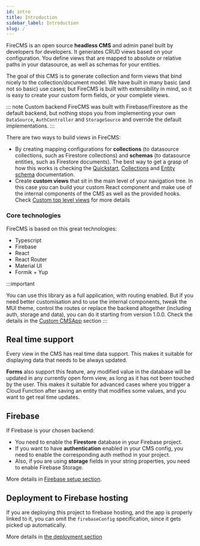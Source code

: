 ```yaml
---
id: intro
title: Introduction
sidebar_label: Introduction
slug: /
---
```


FireCMS is an open source **headless CMS** and admin panel built by developers
for developers. It generates CRUD views based on your configuration. You define
views that are mapped to absolute or relative paths in your datasource,
as well as schemas for your entities.

The goal of this CMS is to generate collection and form views that bind nicely
to the collection/document model. We have built in many basic (and not
so basic) use cases; but FireCMS is built with extensibility in mind, so it is
easy to create your custom form fields, or your complete views.

::: note Custom backend
FireCMS was built with Firebase/Firestore as the default backend, but nothing
stops you from implementing your own `DataSource`, `AuthController` and
`StorageSource` and override the default implementations.
:::

There are two ways to build views in FireCMS:

- By creating mapping configurations for **collections** (to datasource
  collections, such as Firestore collections)
  and **schemas** (to datasource entities, such as Firestore documents).
  The best way to get a grasp of how
  this works is checking the [Quickstart](quickstart.md),
  [Collections](collections.md) and [Entity schema](entity_schemas.md)
  documentation.
- Create **custom views** that sit in the main level of your navigation tree. In
  this case you can build your custom React component and make use of the
  internal components of the CMS as well as the provided hooks.
  Check [Custom top level views](custom_top_level_views.md) for more details

### Core technologies

FireCMS is based on this great technologies:

- Typescript
- Firebase
- React
- React Router
- Material UI
- Formik + Yup

:::important

You can use this library as a full application, with routing enabled.
But if you need better customisation and to use the internal components, tweak the
MUI theme, control the routes or replace the backend altogether
(including auth, storage and data), you can do it starting from version 1.0.0.
Check the details in the [Custom CMSApp](custom_cms_app.md) section
:::


## Real time support

Every view in the CMS has real time data support. This makes it suitable for
displaying data that needs to be always updated.

**Forms** also support this feature, any modified value in the database will be
updated in any currently open form view, as long as it has not been touched by
the user. This makes it suitable for advanced cases where you trigger a Cloud
Function after saving an entity that modifies some values, and you want to get
real time updates.

## Firebase

If Firebase is your chosen backend:
* You need to enable the **Firestore** database in your Firebase project.
* If you want to have  **authentication** enabled in your CMS config, you need to enable
  the corresponding auth method in your project.
* Also, if you are using **storage** fields in your string properties, you need
  to enable Firebase Storage.

More details in [Firebase setup section](firebase_setup.md).

## Deployment to Firebase hosting

If you are deploying this project to firebase hosting, and the app is properly
linked to it, you can omit the `firebaseConfig` specification, since it gets
picked up automatically.

More details in [the deployment section](deployment.md)

